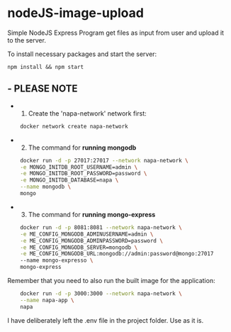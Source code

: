 # nodeJS-image-upload

Simple NodeJS Express Program get files as input from user and upload it to the server. 

To install necessary packages and start the server: 
    
    npm install && npm start



## - PLEASE NOTE
- 1. Create the 'napa-network' network first: 
```sh
    docker network create napa-network
```

- 2. The command for **running mongodb**
``` sh
    docker run -d -p 27017:27017 --network napa-network \
    -e MONGO_INITDB_ROOT_USERNAME=admin \
    -e MONGO_INITDB_ROOT_PASSWORD=password \
    -e MONGO_INITDB_DATABASE=napa \
    --name mongodb \
    mongo
```
- 3. The command for **running mongo-express**
```sh
    docker run -d -p 8081:8081 --network napa-network \
    -e ME_CONFIG_MONGODB_ADMINUSERNAME=admin \
    -e ME_CONFIG_MONGODB_ADMINPASSWORD=password \
    -e ME_CONFIG_MONGODB_SERVER=mongodb \
    -e ME_CONFIG_MONGODB_URL:mongodb://admin:password@mongo:27017
    --name mongo-expresso \
    mongo-express
```

Remember that you need to also run the built image for the application: 
```sh
    docker run -d -p 3000:3000 --network napa-network \
    --name napa-app \
    napa
```
I have deliberately left the .env file in the project folder. Use as it is.